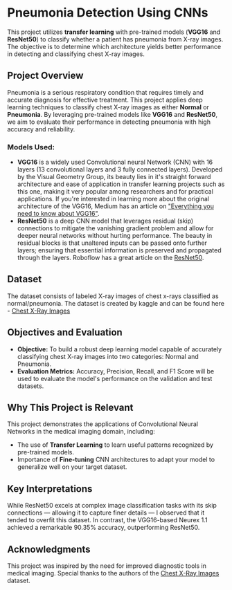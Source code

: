 # Pneumonia Detection Using CNNs

This project utilizes **transfer learning** with pre-trained models (**VGG16** and **ResNet50**) to classify whether a patient has pneumonia from X-ray images. The objective is to determine which architecture yields better performance in detecting and classifying chest X-ray images.

## Project Overview

Pneumonia is a serious respiratory condition that requires timely and accurate diagnosis for effective treatment. This project applies deep learning techniques to classify chest X-ray images as either **Normal** or **Pneumonia**. By leveraging pre-trained models like **VGG16** and **ResNet50**, we aim to evaluate their performance in detecting pneumonia with high accuracy and reliability.  


### Models Used:

- **VGG16** is a widely used Convolutional neural Network (CNN) with 16 layers (13 convolutional layers and 3 fully connected layers). Developed by the Visual Geometry Group, its beauty lies in it's straight forward architecture and ease of application in transfer learning projects such as this one, making it very popular among researchers and for practical applications. If you're interested in learning more about the original architecture of the VGG16, Medium has an article on ["Everything you need to know about VGG16"](https://medium.com/@mygreatlearning/everything-you-need-to-know-about-vgg16-7315defb5918).
- **ResNet50** is a deep CNN model that leverages residual (skip) connections to mitigate the vanishing gradient problem and allow for deeper neural networks without hurting performance. The beauty in residual blocks is that unaltered inputs can be passed onto further layers; ensuring that essential information is preserved and propagated through the layers. Roboflow has a great article on the [ResNet50](https://blog.roboflow.com/what-is-resnet-50/#:~:text=ResNet%2D50%20is%20a%20convolutional,it%2C%20and%20categorize%20them%20accordingly).
## Dataset

The dataset consists of labeled X-ray images of chest x-rays classified as normal/pneumonia. The dataset is created by kaggle and can be found here - [Chest X-Ray Images](https://www.kaggle.com/datasets/paultimothymooney/chest-xray-pneumonia?resource=download)

## Objectives and Evaluation  

- **Objective:** To build a robust deep learning model capable of accurately classifying chest X-ray images into two categories: Normal and Pneumonia.  
- **Evaluation Metrics:** Accuracy, Precision, Recall, and F1 Score will be used to evaluate the model's performance on the validation and test datasets.

## Why This Project is Relevant  

This project demonstrates the applications of Convolutional Neural Networks in the medical imaging domain, including:  
- The use of **Transfer Learning** to learn useful patterns recognized by pre-trained models.  
- Importance of **Fine-tuning** CNN architectures to adapt your model to generalize well on your target dataset.

## Key Interpretations

While ResNet50 excels at complex image classification tasks with its skip connections — allowing it to capture finer details — I observed that it tended to overfit this dataset. In contrast, the VGG16-based Neurex 1.1 achieved a remarkable 90.35% accuracy, outperforming ResNet50.

## Acknowledgments  

This project was inspired by the need for improved diagnostic tools in medical imaging. Special thanks to the authors of the [Chest X-Ray Images](https://www.kaggle.com/datasets/paultimothymooney/chest-xray-pneumonia?resource=download) dataset.  


